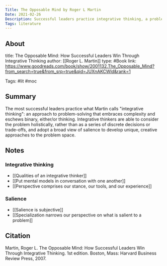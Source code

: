 ```yaml
---
Title: The Opposable Mind by Roger L Martin
Date: 2021-02-26
Description: Successful leaders practice integrative thinking, a problem-solving approach that eschews simplification and binary models. 
Tags: literature
---
```


## About
title: The Opposable Mind: How Successful Leaders Win Through Integrative Thinking
author: [[Roger L. Martin]]
type: #Book
link: https://www.goodreads.com/book/show/2001132.The_Opposable_Mind?from_search=true&from_srp=true&qid=JUXnAKCWld&rank=1

Tags: #lit #moc

## Summary
The most successful leaders practice what Martin calls "integrative thinking": an approach to problem-solving that embraces complexity and eschews binary, either/or thinking. Integrative thinkers are able to consider the problem holistically, rather than as a series of discrete decisions or trade-offs, and adopt a broad view of salience to develop unique, creative approaches to the problem space. 

## Notes

### Integrative thinking
- [[Qualities of an integrative thinker]]
- [[Put mental models in conversation with one another]]
- [[Perspective comprises our stance, our tools, and our experience]]

### Salience 
- [[Salience is subjective]]
- [[Specialization narrows our perspective on what is salient to a problem]]

## Citation
Martin, Roger L. The Opposable Mind: How Successful Leaders Win Through Integrative Thinking. 1st edition. Boston, Mass: Harvard Business Review Press, 2007.
